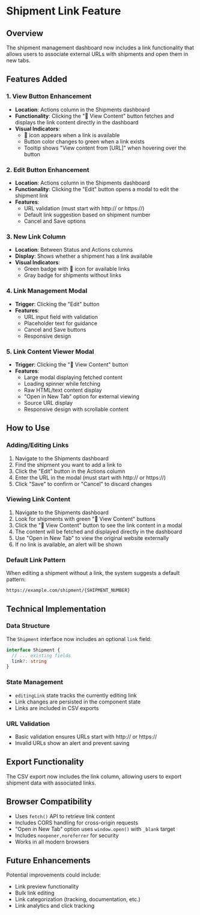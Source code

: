 # Shipment Link Feature

## Overview
The shipment management dashboard now includes a link functionality that allows users to associate external URLs with shipments and open them in new tabs.

## Features Added

### 1. View Button Enhancement
- **Location**: Actions column in the Shipments dashboard
- **Functionality**: Clicking the "🔗 View Content" button fetches and displays the link content directly in the dashboard
- **Visual Indicators**: 
  - 🔗 icon appears when a link is available
  - Button color changes to green when a link exists
  - Tooltip shows "View content from [URL]" when hovering over the button

### 2. Edit Button Enhancement
- **Location**: Actions column in the Shipments dashboard
- **Functionality**: Clicking the "Edit" button opens a modal to edit the shipment link
- **Features**:
  - URL validation (must start with http:// or https://)
  - Default link suggestion based on shipment number
  - Cancel and Save options

### 3. New Link Column
- **Location**: Between Status and Actions columns
- **Display**: Shows whether a shipment has a link available
- **Visual Indicators**:
  - Green badge with 🔗 icon for available links
  - Gray badge for shipments without links

### 4. Link Management Modal
- **Trigger**: Clicking the "Edit" button
- **Features**:
  - URL input field with validation
  - Placeholder text for guidance
  - Cancel and Save buttons
  - Responsive design

### 5. Link Content Viewer Modal
- **Trigger**: Clicking the "🔗 View Content" button
- **Features**:
  - Large modal displaying fetched content
  - Loading spinner while fetching
  - Raw HTML/text content display
  - "Open in New Tab" option for external viewing
  - Source URL display
  - Responsive design with scrollable content

## How to Use

### Adding/Editing Links
1. Navigate to the Shipments dashboard
2. Find the shipment you want to add a link to
3. Click the "Edit" button in the Actions column
4. Enter the URL in the modal (must start with http:// or https://)
5. Click "Save" to confirm or "Cancel" to discard changes

### Viewing Link Content
1. Navigate to the Shipments dashboard
2. Look for shipments with green "🔗 View Content" buttons
3. Click the "🔗 View Content" button to see the link content in a modal
4. The content will be fetched and displayed directly in the dashboard
5. Use "Open in New Tab" to view the original website externally
6. If no link is available, an alert will be shown

### Default Link Pattern
When editing a shipment without a link, the system suggests a default pattern:
```
https://example.com/shipment/{SHIPMENT_NUMBER}
```

## Technical Implementation

### Data Structure
The `Shipment` interface now includes an optional `link` field:
```typescript
interface Shipment {
  // ... existing fields
  link?: string
}
```

### State Management
- `editingLink` state tracks the currently editing link
- Link changes are persisted in the component state
- Links are included in CSV exports

### URL Validation
- Basic validation ensures URLs start with http:// or https://
- Invalid URLs show an alert and prevent saving

## Export Functionality
The CSV export now includes the link column, allowing users to export shipment data with associated links.

## Browser Compatibility
- Uses `fetch()` API to retrieve link content
- Includes CORS handling for cross-origin requests
- "Open in New Tab" option uses `window.open()` with `_blank` target
- Includes `noopener,noreferrer` for security
- Works in all modern browsers

## Future Enhancements
Potential improvements could include:
- Link preview functionality
- Bulk link editing
- Link categorization (tracking, documentation, etc.)
- Link analytics and click tracking
